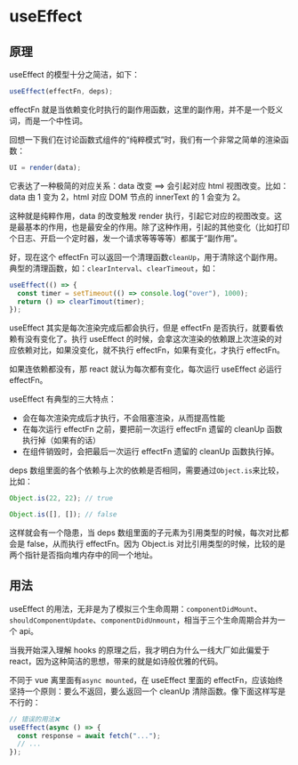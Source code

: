 # useEffect

## 原理

useEffect 的模型十分之简洁，如下：

```js
useEffect(effectFn, deps);
```

effectFn 就是当依赖变化时执行的副作用函数，这里的副作用，并不是一个贬义词，而是一个中性词。

回想一下我们在讨论函数式组件的“纯粹模式”时，我们有一个非常之简单的渲染函数：

```js
UI = render(data);
```

它表达了一种极简的对应关系：data 改变 ==> 会引起对应 html 视图改变。比如：data 由 1 变为 2，html 对应 DOM 节点的 innerText 的 1 会变为 2。

这种就是纯粹作用，data 的改变触发 render 执行，引起它对应的视图改变。这是最基本的作用，也是最安全的作用。除了这种作用，引起的其他变化（比如打印个日志、开启一个定时器，发一个请求等等等等）都属于“副作用”。

好，现在这个 effectFn 可以返回一个清理函数`cleanUp`，用于清除这个副作用。典型的清理函数，如：`clearInterval`、`clearTimeout`，如：

```js
useEffect(() => {
  const timer = setTimeout(() => console.log("over"), 1000);
  return () => clearTimout(timer);
});
```

useEffect 其实是每次渲染完成后都会执行，但是 effectFn 是否执行，就要看依赖有没有变化了。执行 useEffect 的时候，会拿这次渲染的依赖跟上次渲染的对应依赖对比，如果没变化，就不执行 effectFn，如果有变化，才执行 effectFn。

如果连依赖都没有，那 react 就认为每次都有变化，每次运行 useEffect 必运行 effectFn。

useEffect 有典型的三大特点：

- 会在每次渲染完成后才执行，不会阻塞渲染，从而提高性能
- 在每次运行 effectFn 之前，要把前一次运行 effectFn 遗留的 cleanUp 函数执行掉（如果有的话）
- 在组件销毁时，会把最后一次运行 effectFn 遗留的 cleanUp 函数执行掉。

deps 数组里面的各个依赖与上次的依赖是否相同，需要通过`Object.is`来比较，比如：

```js
Object.is(22, 22); // true

Object.is([], []); // false
```

这样就会有一个隐患，当 deps 数组里面的子元素为引用类型的时候，每次对比都会是 false，从而执行 effectFn。因为 Object.is 对比引用类型的时候，比较的是两个指针是否指向堆内存中的同一个地址。

## 用法

useEffect 的用法，无非是为了模拟三个生命周期：`componentDidMount`、`shouldComponentUpdate`、`componentDidUnmount`，相当于三个生命周期合并为一个 api。

当我开始深入理解 hooks 的原理之后，我才明白为什么一线大厂如此偏爱于 react，因为这种简洁的思想，带来的就是如诗般优雅的代码。

不同于 vue 离里面有`async mounted`，在 useEffect 里面的 effectFn，应该始终坚持一个原则：要么不返回，要么返回一个 cleanUp 清除函数。像下面这样写是不行的：

```js
// 错误的用法❌
useEffect(async () => {
  const response = await fetch("...");
  // ...
});
```
